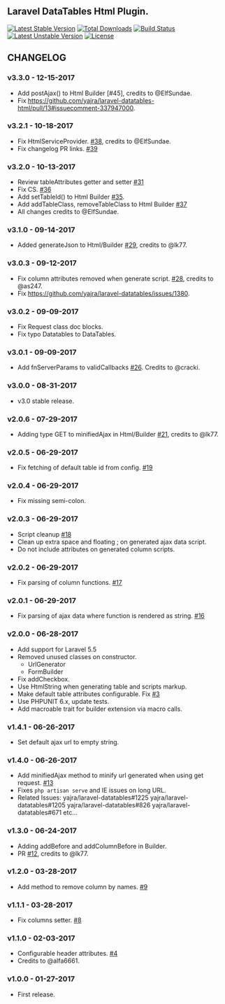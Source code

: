## Laravel DataTables Html Plugin.

[![Latest Stable Version](https://poser.pugx.org/yajra/laravel-datatables-html/v/stable.png)](https://packagist.org/packages/yajra/laravel-datatables-html)
[![Total Downloads](https://poser.pugx.org/yajra/laravel-datatables-html/downloads.png)](https://packagist.org/packages/yajra/laravel-datatables-html)
[![Build Status](https://travis-ci.org/yajra/laravel-datatables-html.png?branch=master)](https://travis-ci.org/yajra/laravel-datatables-html)
[![Latest Unstable Version](https://poser.pugx.org/yajra/laravel-datatables-html/v/unstable.svg)](https://packagist.org/packages/yajra/laravel-datatables-html)
[![License](https://poser.pugx.org/yajra/laravel-datatables-html/license.svg)](https://packagist.org/packages/yajra/laravel-datatables-html)

## CHANGELOG

### v3.3.0 - 12-15-2017
- Add postAjax() to Html Builder [#45], credits to @ElfSundae.
- Fix https://github.com/yajra/laravel-datatables-html/pull/13#issuecomment-337947000.

### v3.2.1 - 10-18-2017
- Fix HtmlServiceProvider. [#38], credits to @ElfSundae.
- Fix changelog PR links. [#39]

### v3.2.0 - 10-13-2017
- Review tableAttributes getter and setter [#31]
- Fix CS. [#36]
- Add setTableId() to Html Builder [#35].
- Add addTableClass, removeTableClass to Html Builder [#37]
- All changes credits to @ElfSundae.

### v3.1.0 - 09-14-2017
- Added generateJson to Html/Builder [#29], credits to @lk77.

### v3.0.3 - 09-12-2017
- Fix column attributes removed when generate script. [#28], credits to @as247.
- Fix https://github.com/yajra/laravel-datatables/issues/1380.

### v3.0.2 - 09-09-2017
- Fix Request class doc blocks.
- Fix typo Datatables to DataTables.

### v3.0.1 - 09-09-2017
- Add fnServerParams to validCallbacks [#26]. Credits to @cracki.

### v3.0.0 - 08-31-2017
- v3.0 stable release.

### v2.0.6 - 07-29-2017
- Adding type GET to minifiedAjax in Html/Builder [#21], credits to @lk77.

### v2.0.5 - 06-29-2017
- Fix fetching of default table id from config. [#19]

### v2.0.4 - 06-29-2017
- Fix missing semi-colon.

### v2.0.3 - 06-29-2017
- Script cleanup [#18]
- Clean up extra space and floating ; on generated ajax data script.
- Do not include attributes on generated column scripts.

### v2.0.2 - 06-29-2017
- Fix parsing of column functions. [#17]

### v2.0.1 - 06-29-2017
- Fix parsing of ajax data where function is rendered as string. [#16]

### v2.0.0 - 06-28-2017
- Add support for Laravel 5.5
- Removed unused classes on constructor.
    - UrlGenerator
    - FormBuilder
- Fix addCheckbox.
- Use HtmlString when generating table and scripts markup.
- Make default table attributes configurable. Fix [#3]
- Use PHPUNIT 6.x, update tests.
- Add macroable trait for builder extension via macro calls.

### v1.4.1 - 06-26-2017
- Set default ajax url to empty string.

### v1.4.0 - 06-26-2017
- Add minifiedAjax method to minify url generated when using get request. [#13]
- Fixes `php artisan serve` and IE issues on long URL.
- Related Issues:
    yajra/laravel-datatables#1225
    yajra/laravel-datatables#1205
    yajra/laravel-datatables#826
    yajra/laravel-datatables#671
    etc...

### v1.3.0 - 06-24-2017
- Adding addBefore and addColumnBefore in Builder.
- PR [#12], credits to @lk77.

### v1.2.0 - 03-28-2017
- Add method to remove column by names. [#9]

### v1.1.1 - 03-28-2017
- Fix columns setter. [#8]

### v1.1.0 - 02-03-2017
- Configurable header attributes. [#4]
- Credits to @alfa6661.

### v1.0.0 - 01-27-2017
- First release.

[#4]: https://github.com/yajra/laravel-datatables-html/pull/4
[#8]: https://github.com/yajra/laravel-datatables-html/pull/8
[#9]: https://github.com/yajra/laravel-datatables-html/pull/9
[#12]: https://github.com/yajra/laravel-datatables-html/pull/12
[#13]: https://github.com/yajra/laravel-datatables-html/pull/13
[#16]: https://github.com/yajra/laravel-datatables-html/pull/16
[#17]: https://github.com/yajra/laravel-datatables-html/pull/17
[#18]: https://github.com/yajra/laravel-datatables-html/pull/18
[#19]: https://github.com/yajra/laravel-datatables-html/pull/19
[#21]: https://github.com/yajra/laravel-datatables-html/pull/21
[#26]: https://github.com/yajra/laravel-datatables-html/pull/26
[#28]: https://github.com/yajra/laravel-datatables-html/pull/28
[#29]: https://github.com/yajra/laravel-datatables-html/pull/29
[#31]: https://github.com/yajra/laravel-datatables-html/pull/31
[#35]: https://github.com/yajra/laravel-datatables-html/pull/35
[#36]: https://github.com/yajra/laravel-datatables-html/pull/36
[#37]: https://github.com/yajra/laravel-datatables-html/pull/37
[#38]: https://github.com/yajra/laravel-datatables-html/pull/38
[#39]: https://github.com/yajra/laravel-datatables-html/pull/39

[#3]: https://github.com/yajra/laravel-datatables-html/issues/3
